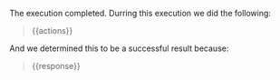 The execution completed. Durring this execution we did the following:

> {{actions}}

And we determined this to be a successful result because:

> {{response}}

